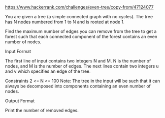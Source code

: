 https://www.hackerrank.com/challenges/even-tree/copy-from/47124077



You are given a tree (a simple connected graph with no cycles). The tree has N nodes numbered from 1 to N and is rooted at node 1.

Find the maximum number of edges you can remove from the tree to get a forest such that each connected component of the forest contains an even number of nodes.

Input Format

The first line of input contains two integers N and M. N is the number of nodes, and M is the number of edges. 
The next  lines contain two integers u and v which specifies an edge of the tree.

Constraints
2 <= N <= 100
Note: The tree in the input will be such that it can always be decomposed into components containing an even number of nodes.

Output Format

Print the number of removed edges.
